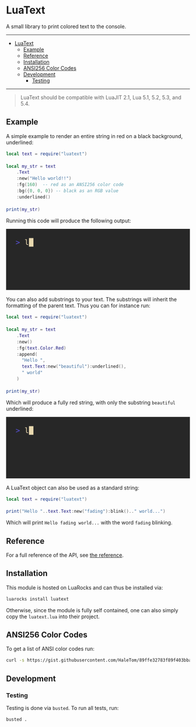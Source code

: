 # LuaText

A small library to print colored text to the console.

---

<!--toc:start-->
- [LuaText](#luatext)
  - [Example](#example)
  - [Reference](#reference)
  - [Installation](#installation)
  - [ANSI256 Color Codes](#ansi256-color-codes)
  - [Development](#development)
    - [Testing](#testing)
<!--toc:end-->

---

> LuaText should be compatible with LuaJIT 2.1, Lua 5.1, 5.2, 5.3, and 5.4.

## Example

A simple example to render an entire string in red on a black background, underlined:

```lua
local text = require("luatext")

local my_str = text
    .Text
    :new("Hello world!!")
    :fg(160)  -- red as an ANSI256 color code
    :bg({0, 0, 0}) -- black as an RGB value
    :underlined()

print(my_str)
```

Running this code will produce the following output:

![Output from a simple example](assets/simple.gif)

You can also add substrings to your text. The substrings will inherit the formatting of the parent
text. Thus you can for instance run:

```lua
local text = require("luatext")

local my_str = text
    .Text
    :new()
    :fg(text.Color.Red)
    :append(
      "Hello ",
      text.Text:new("beautiful"):underlined(),
      " world"
    )

print(my_str)
```

Which will produce a fully red string, with only the substring `beautiful` underlined:

![Output from an example with substrings](assets/substrings.gif)

A LuaText object can also be used as a standard string:

```lua
local text = require("luatext")

print("Hello "..text.Text:new("fading"):blink().." world...")
```

Which will print `Hello fading world...` with the word `fading` blinking.

## Reference

For a full reference of the API, see [the reference](/docs/reference.md).

## Installation

This module is hosted on LuaRocks and can thus be installed via:

```bash
luarocks install luatext
```

Otherwise, since the module is fully self contained, one can also simply copy the `luatext.lua` into
their project.

## ANSI256 Color Codes

To get a list of ANSI color codes run:

```bash
curl -s https://gist.githubusercontent.com/HaleTom/89ffe32783f89f403bba96bd7bcd1263/raw/e50a28ec54188d2413518788de6c6367ffcea4f7/print256colours.sh | bash
```

## Development

### Testing

Testing is done via `busted`. To run all tests, run:

```bash
busted .
```
